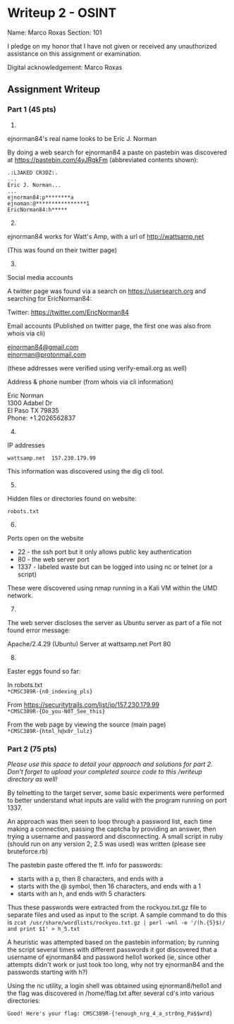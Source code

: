 # Writeup 2 - OSINT

Name: Marco Roxas
Section: 101

I pledge on my honor that I have not given or received any unauthorized assistance on this assignment or examination.

Digital acknowledgement: Marco Roxas

## Assignment Writeup

### Part 1 (45 pts)

1.
ejnorman84's real name looks to be Eric J. Norman

By doing a web search for ejnorman84 a paste on pastebin was discovered at https://pastebin.com/4yJRgkFm (abbreviated contents shown):

    .:L3AKED CR3DZ:.
    ...
    Eric J. Norman...
    ...
    ejnorman84:p********a
    ejnoman:@****************1
    EricNorman84:h*****


2.
ejnorman84 works for Watt's Amp, with a url of http://wattsamp.net

(This was found on their twitter page)

3.
Social media accounts

A twitter page was found via a search on https://usersearch.org and searching for EricNorman84:

Twitter: https://twitter.com/EricNorman84

Email accounts (Published on twitter page, the first one was also from whois via cli)

ejnorman84@gmail.com  
ejnorman@protonmail.com  

(these addresses were verified using verify-email.org as well)

Address & phone number (from whois via cli information)

Eric Norman  
1300 Adabel Dr  
El Paso TX 79835  
Phone: +1.2026562837

4.
IP addresses

    wattsamp.net  157.230.179.99

This information was discovered using the dig cli tool.

5.
Hidden files or directories found on website:

    robots.txt

6.
Ports open on the website

* 22 - the ssh port but it only allows public key authentication
* 80 - the web server port
* 1337 - labeled waste but can be logged into using nc or telnet (or a script)

These were discovered using nmap running in a Kali VM within the UMD network.

7.
The web server discloses the server as Ubuntu server as part of a file not found error message:

Apache/2.4.29 (Ubuntu) Server at wattsamp.net Port 80

8.
Easter eggs found so far:

In robots.txt  
`*CMSC389R-{n0_indexing_pls}`

From https://securitytrails.com/list/ip/157.230.179.99  
`*CMSC389R-{Do_you-N0T_See_this}`

From the web page by viewing the source (main page)  
`*CMSC389R-{html_h@x0r_lulz}`


### Part 2 (75 pts)

*Please use this space to detail your approach and solutions for part 2. Don't forget to upload your completed source code to this /writeup directory as well!*

By telnetting to the target server, some basic experiments were performed to better understand what inputs are valid with the program running on port 1337.

An approach was then seen to loop through a password list, each time making a connection, passing the captcha by providing an answer, then trying a username and password and disconnecting.  A small script in ruby (should run on any version 2, 2.5 was used) was written (please see bruteforce.rb)

The pastebin paste offered the ff. info for passwords:
* starts with a p, then 8 characters, and ends with a
* starts with the @ symbol, then 16 characters, and ends with a 1
* starts with an h, and ends with 5 characters

Thus these passwords were extracted from the rockyou.txt.gz file to separate files and used as input to the script.  A sample command to do this is `zcat /usr/share/wordlists/rockyou.txt.gz | perl -wnl -e '/(h.{5}$)/ and print $1' > h_5.txt`

A heuristic was attempted based on the pastebin information; by running the script several times with different passwords it got discovered that a username of ejnorman84 and password hello1 worked (ie, since other attempts didn't work or just took too long, why not try ejnorman84 and the passwords starting with h?)

Using the nc utility, a login shell was obtained using ejnorman8/hello1 and the flag was discovered in /home/flag.txt after several cd's into various directories:

    Good! Here's your flag: CMSC389R-{!enough_nrg_4_a_str0ng_Pa$$wrd}

